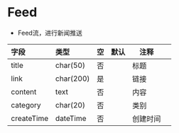 # Feed
    
- Feed流，进行新闻推送

|    字段    |   类型    |  空  | 默认 |   注释   |     |
| :--------- | :-------- | :--- | ---- | -------- | --- |
| title      | char(50)  | 否   |      | 标题     |     |
| link       | char(200) | 是   |      | 链接     |     |
| content    | text      | 否   |      | 内容     |     |
| category   | char(20)  | 否   |      | 类别     |     |
| createTime | dateTime  | 否   |      | 创建时间 |     |